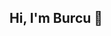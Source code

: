 ## Hi, I'm Burcu 👋

<!--
**BurcuMengu/BurcuMengu** is a ✨ _special_ ✨ repository because its `README.md` (this file) appears on your GitHub profile.

Here are some ideas to get you started:

- 🔭 I’m currently working on ...
- 🌱 I’m currently learning JavaScript, Node.js, React.js, Express.js, PostgreSQL
- 👯 I’m looking to collaborate on any project
- 🤔 I’m looking for help with ...
- 💬 Ask me about ...
- 📫 How to reach me: burcumengu@gmail.com
- 😄 Pronouns: ...
- ⚡ Fun fact: ...
-->
